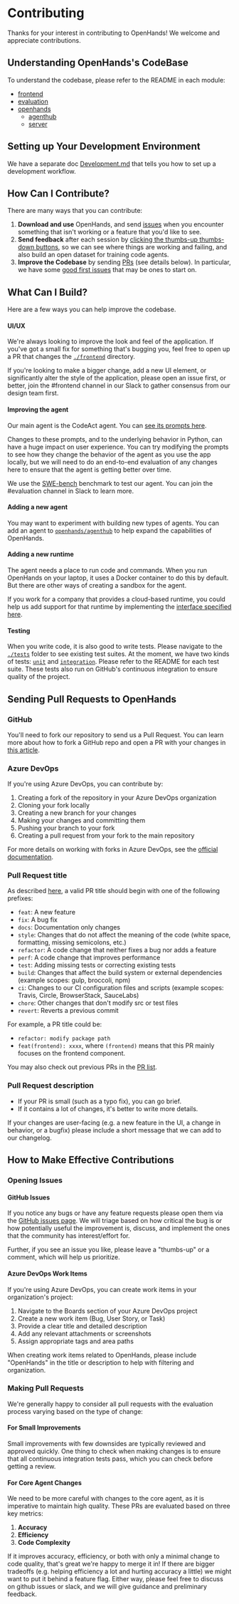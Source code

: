 # Contributing

Thanks for your interest in contributing to OpenHands! We welcome and appreciate contributions.

## Understanding OpenHands's CodeBase

To understand the codebase, please refer to the README in each module:
- [frontend](./frontend/README.md)
- [evaluation](./evaluation/README.md)
- [openhands](./openhands/README.md)
   - [agenthub](./openhands/agenthub/README.md)
   - [server](./openhands/server/README.md)

## Setting up Your Development Environment

We have a separate doc [Development.md](https://github.com/All-Hands-AI/OpenHands/blob/main/Development.md) that tells you how to set up a development workflow.

## How Can I Contribute?

There are many ways that you can contribute:

1. **Download and use** OpenHands, and send [issues](https://github.com/All-Hands-AI/OpenHands/issues) when you encounter something that isn't working or a feature that you'd like to see.
2. **Send feedback** after each session by [clicking the thumbs-up thumbs-down buttons](https://docs.all-hands.dev/usage/feedback), so we can see where things are working and failing, and also build an open dataset for training code agents.
3. **Improve the Codebase** by sending [PRs](#sending-pull-requests-to-openhands) (see details below). In particular, we have some [good first issues](https://github.com/All-Hands-AI/OpenHands/labels/good%20first%20issue) that may be ones to start on.

## What Can I Build?
Here are a few ways you can help improve the codebase.

#### UI/UX
We're always looking to improve the look and feel of the application. If you've got a small fix
for something that's bugging you, feel free to open up a PR that changes the [`./frontend`](./frontend) directory.

If you're looking to make a bigger change, add a new UI element, or significantly alter the style
of the application, please open an issue first, or better, join the #frontend channel in our Slack
to gather consensus from our design team first.

#### Improving the agent
Our main agent is the CodeAct agent. You can [see its prompts here](https://github.com/All-Hands-AI/OpenHands/tree/main/openhands/agenthub/codeact_agent).

Changes to these prompts, and to the underlying behavior in Python, can have a huge impact on user experience.
You can try modifying the prompts to see how they change the behavior of the agent as you use the app
locally, but we will need to do an end-to-end evaluation of any changes here to ensure that the agent
is getting better over time.

We use the [SWE-bench](https://www.swebench.com/) benchmark to test our agent. You can join the #evaluation
channel in Slack to learn more.

#### Adding a new agent
You may want to experiment with building new types of agents. You can add an agent to [`openhands/agenthub`](./openhands/agenthub)
to help expand the capabilities of OpenHands.

#### Adding a new runtime
The agent needs a place to run code and commands. When you run OpenHands on your laptop, it uses a Docker container
to do this by default. But there are other ways of creating a sandbox for the agent.

If you work for a company that provides a cloud-based runtime, you could help us add support for that runtime
by implementing the [interface specified here](https://github.com/All-Hands-AI/OpenHands/blob/main/openhands/runtime/base.py).

#### Testing
When you write code, it is also good to write tests. Please navigate to the [`./tests`](./tests) folder to see existing test suites.
At the moment, we have two kinds of tests: [`unit`](./tests/unit) and [`integration`](./evaluation/integration_tests). Please refer to the README for each test suite. These tests also run on GitHub's continuous integration to ensure quality of the project.

## Sending Pull Requests to OpenHands

### GitHub

You'll need to fork our repository to send us a Pull Request. You can learn more
about how to fork a GitHub repo and open a PR with your changes in [this article](https://medium.com/swlh/forks-and-pull-requests-how-to-contribute-to-github-repos-8843fac34ce8).

### Azure DevOps

If you're using Azure DevOps, you can contribute by:

1. Creating a fork of the repository in your Azure DevOps organization
2. Cloning your fork locally
3. Creating a new branch for your changes
4. Making your changes and committing them
5. Pushing your branch to your fork
6. Creating a pull request from your fork to the main repository

For more details on working with forks in Azure DevOps, see the [official documentation](https://learn.microsoft.com/en-us/azure/devops/repos/git/forks).

### Pull Request title
As described [here](https://github.com/commitizen/conventional-commit-types/blob/master/index.json), a valid PR title should begin with one of the following prefixes:

- `feat`: A new feature
- `fix`: A bug fix
- `docs`: Documentation only changes
- `style`: Changes that do not affect the meaning of the code (white space, formatting, missing semicolons, etc.)
- `refactor`: A code change that neither fixes a bug nor adds a feature
- `perf`: A code change that improves performance
- `test`: Adding missing tests or correcting existing tests
- `build`: Changes that affect the build system or external dependencies (example scopes: gulp, broccoli, npm)
- `ci`: Changes to our CI configuration files and scripts (example scopes: Travis, Circle, BrowserStack, SauceLabs)
- `chore`: Other changes that don't modify src or test files
- `revert`: Reverts a previous commit

For example, a PR title could be:
- `refactor: modify package path`
- `feat(frontend): xxxx`, where `(frontend)` means that this PR mainly focuses on the frontend component.

You may also check out previous PRs in the [PR list](https://github.com/All-Hands-AI/OpenHands/pulls).

### Pull Request description
- If your PR is small (such as a typo fix), you can go brief.
- If it contains a lot of changes, it's better to write more details.

If your changes are user-facing (e.g. a new feature in the UI, a change in behavior, or a bugfix)
please include a short message that we can add to our changelog.

## How to Make Effective Contributions

### Opening Issues

#### GitHub Issues

If you notice any bugs or have any feature requests please open them via the [GitHub issues page](https://github.com/All-Hands-AI/OpenHands/issues). We will triage based on how critical the bug is or how potentially useful the improvement is, discuss, and implement the ones that the community has interest/effort for.

Further, if you see an issue you like, please leave a "thumbs-up" or a comment, which will help us prioritize.

#### Azure DevOps Work Items

If you're using Azure DevOps, you can create work items in your organization's project:

1. Navigate to the Boards section of your Azure DevOps project
2. Create a new work item (Bug, User Story, or Task)
3. Provide a clear title and detailed description
4. Add any relevant attachments or screenshots
5. Assign appropriate tags and area paths

When creating work items related to OpenHands, please include "OpenHands" in the title or description to help with filtering and organization.

### Making Pull Requests

We're generally happy to consider all pull requests with the evaluation process varying based on the type of change:

#### For Small Improvements

Small improvements with few downsides are typically reviewed and approved quickly.
One thing to check when making changes is to ensure that all continuous integration tests pass, which you can check before getting a review.

#### For Core Agent Changes

We need to be more careful with changes to the core agent, as it is imperative to maintain high quality. These PRs are evaluated based on three key metrics:

1. **Accuracy**
2. **Efficiency**
3. **Code Complexity**

If it improves accuracy, efficiency, or both with only a minimal change to code quality, that's great we're happy to merge it in!
If there are bigger tradeoffs (e.g. helping efficiency a lot and hurting accuracy a little) we might want to put it behind a feature flag.
Either way, please feel free to discuss on github issues or slack, and we will give guidance and preliminary feedback.
